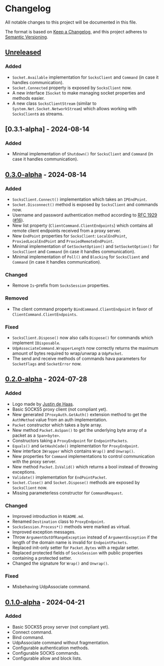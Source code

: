 # Changelog

All notable changes to this project will be documented in this file.

The format is based on [Keep a Changelog](https://keepachangelog.com/en/1.1.0/),
and this project adheres to [Semantic Versioning](https://semver.org/spec/v2.0.0.html).

## [Unreleased]

### Added

- `Socket.Available` implementation
  for `SocksClient` and `Command` (in case it handles communication).
- `Socket.Connected` property is exposed by `SocksClient` now.
- A new interface `ISocket` to make managing socket 
  properties and methods easier.
- A new class `SocksClientStream` (similar to `System.Net.Socket.NetworkStream`)
  which allows working with `SocksClient`s as streams. 

## [0.3.1-alpha] - 2024-08-14

### Added

- Minimal implementation of `Shutdown()`
  for `SocksClient` and `Command` (in case it handles communication).

## [0.3.0-alpha] - 2024-08-14

### Added

- `SocksClient.Connect()` implementation which takes an `IPEndPoint`.
- `Socket.Disconnect()` method is exposed by `SocksClient` and commands now.
- Username and password authentication method
  according to [RFC 1929](https://datatracker.ietf.org/doc/html/rfc1929) ([#16]).
- New list property (`ClientCommand.ClientEndpoints`) which contains
  all remote client endpoints received from a proxy server.
- New `EndPoint` properties for `SocksClient`:
  `LocalEndPoint`, `ProxiedLocalEndPoint` and `ProxiedRemoteEndPoint`.
- Minimal implementation of `GetSocketOption()` and `SetSocketOption()`
  for `SocksClient` and `Command` (in case it handles communication).
- Minimal implementation of `Poll()` and `Blocking` 
  for `SocksClient` and `Command` (in case it handles communication).

### Changed

- Remove `Is`-prefix from `SocksSession` properties.

### Removed

- The client command property `BindCommand.ClientEndpoint`
  in favor of `ClientCommand.ClientEndpoints`.

### Fixed

- `SocksClient.Dispose()` now also calls `Dispose()` for commands
  which implement `IDisposable`.
- `UdpAssociateCommand.WrapperLength` now correctly returns the maximum amount 
  of bytes required to wrap/unwrap a `UdpPacket`.
- The send and receive methods of commands hava parameters for
  `SocketFlags` and `SocketError` now.

## [0.2.0-alpha] - 2024-07-28

### Added

- Logo made by [Justin de Haas](https://onemuri.nl/).
- Basic SOCKS5 proxy client (not compliant yet).
- New generated `IProxyAuth.GetAuth()` extension method
  to get the `AuthMethod` value from an auth implementation.
- `Packet` constructor which takes a byte array.
- New method `Packet.AsSpan()` to get the underlying byte array of a packet
  as a `Span<byte>`.
- Constructors taking a `ProxyEndpoint` for `EndpointPackets`.
- `Equals()` and `GetHashCode()` implementation for `ProxyEndpoint`.
- New interface `IWrapper` which contains `Wrap()` and `Unwrap()`.
- New properties for `Command` implementations to control communication
  with the proxy server.
- New method `Packet.IsValid()` which returns a bool instead of throwing exceptions. 
- `Validate()` implementation for `EndPointPacket`.
- `Socket.Close()` and `Socket.Dispose()` methods are exposed by `SocksClient` now.
- Missing parameterless constructor for `CommandRequest`.

### Changed

- Improved introduction in `README.md`.
- Renamed `Destination` class to `ProxyEndpoint`.
- `SocksSession.Process*()` methods were marked as virtual.
- Improved exception messages.
- Throw `ArgumentOutOfRangeException` instead of `ArgumentException`
  if the length of the domain name is invalid for `EndpointPackets`.
- Replaced init-only setter for `Packet.Bytes` with a regular setter.
- Replaced protected fields of `SocksSession` with public properties
  containing a protected setter.
- Changed the signature for `Wrap()` and `Unwrap()`.

### Fixed

- Misbehaving UdpAssociate command.

## [0.1.0-alpha] - 2024-04-21

### Added

- Basic SOCKS5 proxy server (not compliant yet).
- Connect command.
- Bind command.
- UdpAssociate command without fragmentation.
- Configurable authentication methods.
- Configurable SOCKS commands.
- Configurable allow and block lists.

[Unreleased]: https://github.com/TSRBerry/RyuSOCKS/compare/v0.3.1-alpha...HEAD
[0.3.0-alpha]: https://github.com/TSRBerry/RyuSOCKS/compare/v0.3.0-alpha...v0.3.1-alpha
[0.3.0-alpha]: https://github.com/TSRBerry/RyuSOCKS/compare/v0.2.0-alpha...v0.3.0-alpha
[0.2.0-alpha]: https://github.com/TSRBerry/RyuSOCKS/compare/v0.1.0-alpha...v0.2.0-alpha
[0.1.0-alpha]: https://github.com/TSRBerry/RyuSOCKS/releases/tag/v0.1.0-alpha

[#16]: https://github.com/TSRBerry/RyuSOCKS/pull/16
